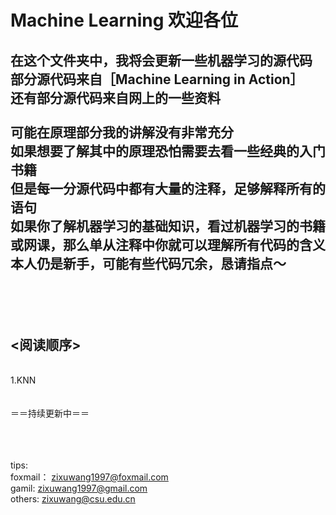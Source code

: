# Machine Learning 欢迎各位
在这个文件夹中，我将会更新一些机器学习的源代码<br>
部分源代码来自［Machine Learning in Action］<br>
还有部分源代码来自网上的一些资料<br>
<br>
可能在原理部分我的讲解没有非常充分<br>
如果想要了解其中的原理恐怕需要去看一些经典的入门书籍<br>
但是每一分源代码中都有大量的注释，足够解释所有的语句<br>
如果你了解机器学习的基础知识，看过机器学习的书籍或网课，那么单从注释中你就可以理解所有代码的含义<br>
本人仍是新手，可能有些代码冗余，恳请指点～<br>
<br>
<br>
<br>
<br>
<阅读顺序>
-----
<br>
1.KNN<br>
<br>
<br>
＝＝持续更新中＝＝<br>
<br>
<br>
<br>





tips:<br>
foxmail：  zixuwang1997@foxmail.com<br>
gamil:     zixuwang1997@gmail.com<br>
others:    zixuwang@csu.edu.cn<br>
